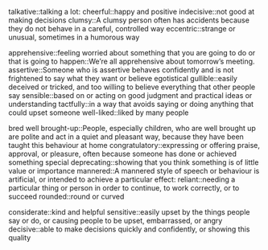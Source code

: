 talkative::talking a lot:
cheerful::happy and positive
indecisive::not good at making decisions
clumsy::A clumsy person often has accidents because they do not behave in a careful, controlled way
eccentric::strange or unusual, sometimes in a humorous way

apprehensive::feeling worried about something that you are going to do or that is going to happen::We’re all apprehensive about tomorrow’s meeting.
assertive::Someone who is assertive behaves confidently and is not frightened to say what they want or believe
egotistical
gullible::easily deceived or tricked, and too willing to believe everything that other people say
sensible::based on or acting on good judgment and practical ideas or understanding
tactfully::in a way that avoids saying or doing anything that could upset someone
well-liked::liked by many people

bred
well brought-up::People, especially children, who are well brought up are polite and act in a quiet and pleasant way, because they have been taught this behaviour at home
congratulatory::expressing or offering praise, approval, or pleasure, often because someone has done or achieved something special
deprecating::showing that you think something is of little value or importance
mannered::A mannered style of speech or behaviour is artificial, or intended to achieve a particular effect:
reliant::needing a particular thing or person in order to continue, to work correctly, or to succeed
rounded::round or curved

considerate::kind and helpful
sensitive::easily upset by the things people say or do, or causing people to be upset, embarrassed, or angry
decisive::able to make decisions quickly and confidently, or showing this quality
